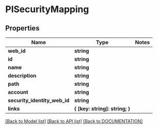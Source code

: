 # PISecurityMapping

## Properties
Name | Type | Notes
------------ | ------------- | -------------
**web_id** | **string**
**id** | **string**
**name** | **string**
**description** | **string**
**path** | **string**
**account** | **string**
**security_identity_web_id** | **string**
**links** | **{ [key: string]: string; }**

[[Back to Model list]](../../DOCUMENTATION.md#documentation-for-models) [[Back to API list]](../../DOCUMENTATION.md#documentation-for-api-endpoints) [[Back to DOCUMENTATION]](../../DOCUMENTATION.md)
